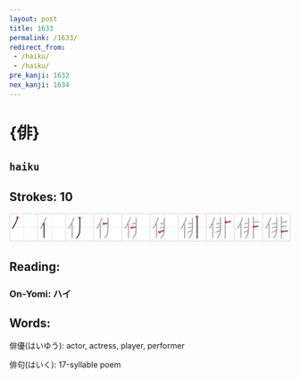 ```yaml
---
layout: post
title: 1633
permalink: /1633/
redirect_from:
 - /haiku/
 - /haiku/
pre_kanji: 1632
nex_kanji: 1634
---
```


# {俳}

## `haiku`

## Strokes: 10

<div class="stroke"><img src="../images/E4BFB3.png" /></div>

## Reading:

### On-Yomi: ハイ

## Words:

俳優(はいゆう): actor, actress, player, performer

俳句(はいく): 17-syllable poem

